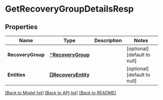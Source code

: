 # GetRecoveryGroupDetailsResp

## Properties
Name | Type | Description | Notes
------------ | ------------- | ------------- | -------------
**RecoveryGroup** | [***RecoveryGroup**](RecoveryGroup.md) |  | [optional] [default to null]
**Entities** | [**[]RecoveryEntity**](RecoveryEntity.md) |  | [optional] [default to null]

[[Back to Model list]](../README.md#documentation-for-models) [[Back to API list]](../README.md#documentation-for-api-endpoints) [[Back to README]](../README.md)

